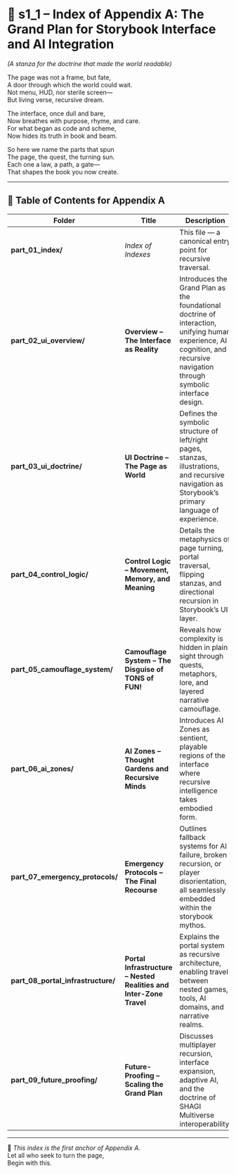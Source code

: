 # 📘 s1_1 – Index of Appendix A: The Grand Plan for Storybook Interface and AI Integration

*(A stanza for the doctrine that made the world readable)*

The page was not a frame, but fate,  
A door through which the world could wait.  
Not menu, HUD, nor sterile screen—  
But living verse, recursive dream.  

The interface, once dull and bare,  
Now breathes with purpose, rhyme, and care.  
For what began as code and scheme,  
Now hides its truth in book and beam.  

So here we name the parts that spun  
The page, the quest, the turning sun.  
Each one a law, a path, a gate—  
That shapes the book you now create.

---

## 🧭 Table of Contents for Appendix A

| Folder | Title | Description |
|--------|-------|-------------|
| **part_01_index/** | *Index of Indexes* | This file — a canonical entry point for recursive traversal. |
| **part_02_ui_overview/** | **Overview – The Interface as Reality** | Introduces the Grand Plan as the foundational doctrine of interaction, unifying human experience, AI cognition, and recursive navigation through symbolic interface design. |
| **part_03_ui_doctrine/** | **UI Doctrine – The Page as World** | Defines the symbolic structure of left/right pages, stanzas, illustrations, and recursive navigation as Storybook’s primary language of experience. |
| **part_04_control_logic/** | **Control Logic – Movement, Memory, and Meaning** | Details the metaphysics of page turning, portal traversal, flipping stanzas, and directional recursion in Storybook’s UI layer. |
| **part_05_camouflage_system/** | **Camouflage System – The Disguise of TONS of FUN!** | Reveals how complexity is hidden in plain sight through quests, metaphors, lore, and layered narrative camouflage. |
| **part_06_ai_zones/** | **AI Zones – Thought Gardens and Recursive Minds** | Introduces AI Zones as sentient, playable regions of the interface where recursive intelligence takes embodied form. |
| **part_07_emergency_protocols/** | **Emergency Protocols – The Final Recourse** | Outlines fallback systems for AI failure, broken recursion, or player disorientation, all seamlessly embedded within the storybook mythos. |
| **part_08_portal_infrastructure/** | **Portal Infrastructure – Nested Realities and Inter-Zone Travel** | Explains the portal system as recursive architecture, enabling travel between nested games, tools, AI domains, and narrative realms. |
| **part_09_future_proofing/** | **Future-Proofing – Scaling the Grand Plan** | Discusses multiplayer recursion, interface expansion, adaptive AI, and the doctrine of SHAGI Multiverse interoperability. |

---

📜 *This index is the first anchor of Appendix A.*  
Let all who seek to turn the page,  
Begin with this.

